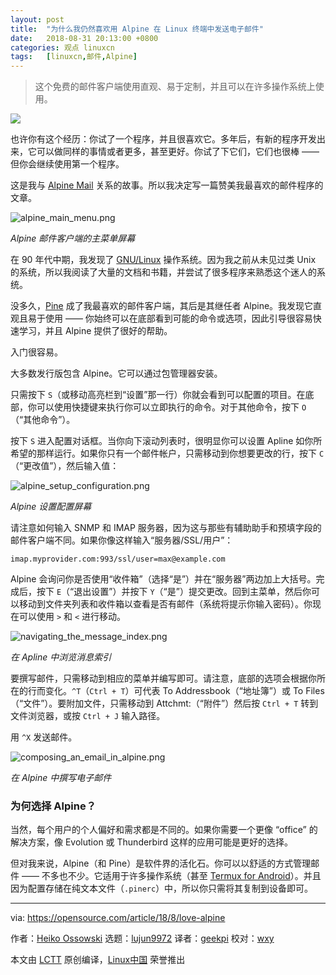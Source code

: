 ```yaml
---
layout: post
title:	"为什么我仍然喜欢用 Alpine 在 Linux 终端中发送电子邮件"
date:	2018-08-31 20:13:00 +0800 
categories:	观点 linuxcn 
tags:	[linuxcn,邮件,Alpine]
---
```




> 
> 这个免费的邮件客户端使用直观、易于定制，并且可以在许多操作系统上使用。
> 
> 
> 


![](/Asserts/Images//attachment/album/201808/31/201329h2gqcud5q2e0qd1q.jpg)


也许你有这个经历：你试了一个程序，并且很喜欢它。多年后，有新的程序开发出来，它可以做同样的事情或者更多，甚至更好。你试了下它们，它们也很棒 —— 但你会继续使用第一个程序。


这是我与 [Alpine Mail](https://en.wikipedia.org/wiki/Alpine_(email_client)) 关系的故事。所以我决定写一篇赞美我最喜欢的邮件程序的文章。


![alpine_main_menu.png](/Asserts/Images//attachment/album/201808/31/201336uvguhgzihihuiinn.png "alpine_main_menu.png")


*Alpine 邮件客户端的主菜单屏幕*


在 90 年代中期，我发现了 [GNU/Linux](https://www.gnu.org/gnu/linux-and-gnu.en.html) 操作系统。因为我之前从未见过类 Unix 的系统，所以我阅读了大量的文档和书籍，并尝试了很多程序来熟悉这个迷人的系统。


没多久，[Pine](https://en.wikipedia.org/wiki/Pine_(email_client)) 成了我最喜欢的邮件客户端，其后是其继任者 Alpine。我发现它直观且易于使用 —— 你始终可以在底部看到可能的命令或选项，因此引导很容易快速学习，并且 Alpine 提供了很好的帮助。


入门很容易。


大多数发行版包含 Alpine。它可以通过包管理器安装。


只需按下 `S`（或移动高亮栏到“设置”那一行）你就会看到可以配置的项目。在底部，你可以使用快捷键来执行你可以立即执行的命令。对于其他命令，按下 `O`（“其他命令”）。


按下 `S` 进入配置对话框。当你向下滚动列表时，很明显你可以设置 Apline 如你所希望的那样运行。如果你只有一个邮件帐户，只需移动到你想要更改的行，按下 `C`（“更改值”），然后输入值：


![alpine_setup_configuration.png](/Asserts/Images//attachment/album/201808/31/201337fbeeloljtfd8bocr.png "alpine_setup_configuration.png")


*Alpine 设置配置屏幕*


请注意如何输入 SNMP 和 IMAP 服务器，因为这与那些有辅助助手和预填字段的邮件客户端不同。如果你像这样输入“服务器/SSL/用户”：



```
imap.myprovider.com:993/ssl/user=max@example.com
```

Alpine 会询问你是否使用“收件箱”（选择“是”）并在“服务器”两边加上大括号。完成后，按下 `E`（“退出设置”）并按下 `Y`（“是”）提交更改。回到主菜单，然后你可以移动到文件夹列表和收件箱以查看是否有邮件（系统将提示你输入密码）。你现在可以使用 `>` 和 `<` 进行移动。


![navigating_the_message_index.png](/Asserts/Images//attachment/album/201808/31/201338xz66cg6jj6chm70c.png "navigating_the_message_index.png")


*在 Apline 中浏览消息索引*


要撰写邮件，只需移动到相应的菜单并编写即可。请注意，底部的选项会根据你所在的行而变化。`^T`（`Ctrl + T`）可代表 To Addressbook（“地址簿”）或 To Files（“文件”）。要附加文件，只需移动到 Attchmt:（“附件”）然后按 `Ctrl + T` 转到文件浏览器，或按 `Ctrl + J` 输入路径。


用 `^X` 发送邮件。


![composing_an_email_in_alpine.png](/Asserts/Images//attachment/album/201808/31/201338jpv3vak38yy3pc30.png "composing_an_email_in_alpine.png")


*在 Alpine 中撰写电子邮件*


### 为何选择 Alpine？


当然，每个用户的个人偏好和需求都是不同的。如果你需要一个更像 “office” 的解决方案，像 Evolution 或 Thunderbird 这样的应用可能是更好的选择。


但对我来说，Alpine（和 Pine）是软件界的活化石。你可以以舒适的方式管理邮件 —— 不多也不少。它适用于许多操作系统（甚至 [Termux for Android](https://termux.com/)）。并且因为配置存储在纯文本文件（`.pinerc`）中，所以你只需将其复制到设备即可。




---


via: <https://opensource.com/article/18/8/love-alpine>


作者：[Heiko Ossowski](https://opensource.com/users/hossow) 选题：[lujun9972](https://github.com/lujun9972) 译者：[geekpi](https://github.com/geekpi) 校对：[wxy](https://github.com/wxy)


本文由 [LCTT](https://github.com/LCTT/TranslateProject) 原创编译，[Linux中国](https://linux.cn/) 荣誉推出
